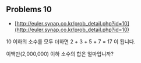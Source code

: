 ## Problems 10

* [http://euler.synap.co.kr/prob_detail.php?id=10](http://euler.synap.co.kr/prob_detail.php?id=10)

10 이하의 소수를 모두 더하면 2 + 3 + 5 + 7 = 17 이 됩니다.

이백만(2,000,000) 이하 소수의 합은 얼마입니까?